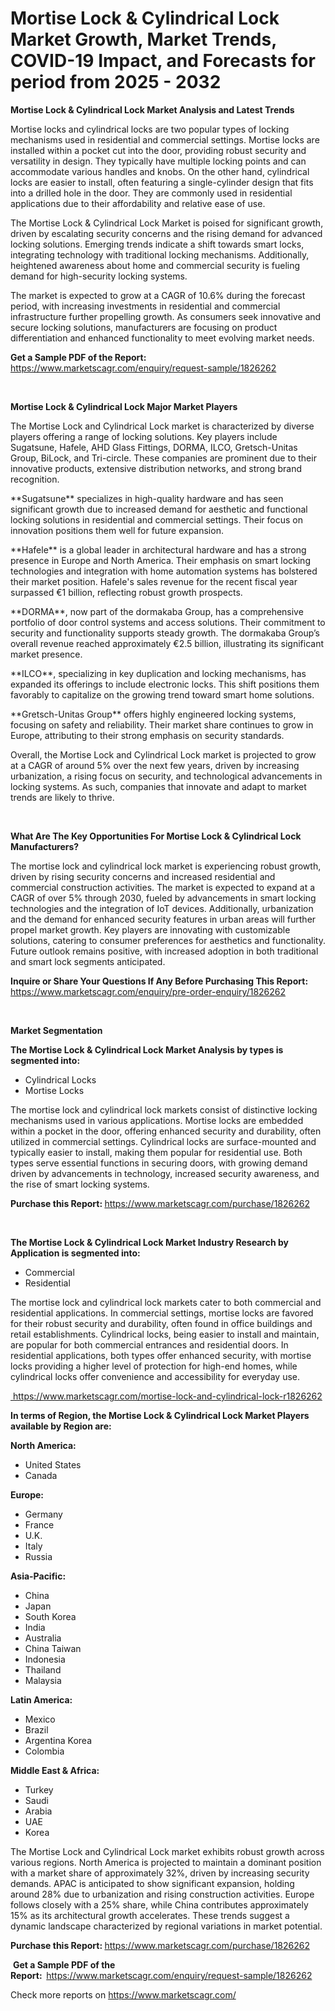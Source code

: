 <p><h1>Mortise Lock & Cylindrical Lock Market Growth, Market Trends, COVID-19 Impact, and Forecasts for period from 2025 - 2032</h1></p><p><strong>Mortise Lock & Cylindrical Lock Market Analysis and Latest Trends</strong></p>
<p><p>Mortise locks and cylindrical locks are two popular types of locking mechanisms used in residential and commercial settings. Mortise locks are installed within a pocket cut into the door, providing robust security and versatility in design. They typically have multiple locking points and can accommodate various handles and knobs. On the other hand, cylindrical locks are easier to install, often featuring a single-cylinder design that fits into a drilled hole in the door. They are commonly used in residential applications due to their affordability and relative ease of use.</p><p>The Mortise Lock & Cylindrical Lock Market is poised for significant growth, driven by escalating security concerns and the rising demand for advanced locking solutions. Emerging trends indicate a shift towards smart locks, integrating technology with traditional locking mechanisms. Additionally, heightened awareness about home and commercial security is fueling demand for high-security locking systems.</p><p>The market is expected to grow at a CAGR of 10.6% during the forecast period, with increasing investments in residential and commercial infrastructure further propelling growth. As consumers seek innovative and secure locking solutions, manufacturers are focusing on product differentiation and enhanced functionality to meet evolving market needs.</p></p>
<p><strong>Get a Sample PDF of the Report:&nbsp;</strong> <a href="https://www.marketscagr.com/enquiry/request-sample/1826262?utm_campaign=2991&utm_medium=2&utm_source=Github&utm_content=ia&utm_term=12042025&utm_id=mortise-lock-cylindrical-lock">https://www.marketscagr.com/enquiry/request-sample/1826262</a></p>
<p>&nbsp;</p>
<p><strong>Mortise Lock & Cylindrical Lock Major Market Players</strong></p>
<p><p>The Mortise Lock and Cylindrical Lock market is characterized by diverse players offering a range of locking solutions. Key players include Sugatsune, Hafele, AHD Glass Fittings, DORMA, ILCO, Gretsch-Unitas Group, BiLock, and Tri-circle. These companies are prominent due to their innovative products, extensive distribution networks, and strong brand recognition.</p><p>**Sugatsune** specializes in high-quality hardware and has seen significant growth due to increased demand for aesthetic and functional locking solutions in residential and commercial settings. Their focus on innovation positions them well for future expansion.</p><p>**Hafele** is a global leader in architectural hardware and has a strong presence in Europe and North America. Their emphasis on smart locking technologies and integration with home automation systems has bolstered their market position. Hafele's sales revenue for the recent fiscal year surpassed €1 billion, reflecting robust growth prospects.</p><p>**DORMA**, now part of the dormakaba Group, has a comprehensive portfolio of door control systems and access solutions. Their commitment to security and functionality supports steady growth. The dormakaba Group’s overall revenue reached approximately €2.5 billion, illustrating its significant market presence.</p><p>**ILCO**, specializing in key duplication and locking mechanisms, has expanded its offerings to include electronic locks. This shift positions them favorably to capitalize on the growing trend toward smart home solutions.</p><p>**Gretsch-Unitas Group** offers highly engineered locking systems, focusing on safety and reliability. Their market share continues to grow in Europe, attributing to their strong emphasis on security standards.</p><p>Overall, the Mortise Lock and Cylindrical Lock market is projected to grow at a CAGR of around 5% over the next few years, driven by increasing urbanization, a rising focus on security, and technological advancements in locking systems. As such, companies that innovate and adapt to market trends are likely to thrive.</p></p>
<p>&nbsp;</p>
<p><strong>What Are The Key Opportunities For Mortise Lock & Cylindrical Lock Manufacturers?</strong></p>
<p><p>The mortise lock and cylindrical lock market is experiencing robust growth, driven by rising security concerns and increased residential and commercial construction activities. The market is expected to expand at a CAGR of over 5% through 2030, fueled by advancements in smart locking technologies and the integration of IoT devices. Additionally, urbanization and the demand for enhanced security features in urban areas will further propel market growth. Key players are innovating with customizable solutions, catering to consumer preferences for aesthetics and functionality. Future outlook remains positive, with increased adoption in both traditional and smart lock segments anticipated.</p></p>
<p><strong>Inquire or Share Your Questions If Any Before Purchasing This Report:</strong> <a href="https://www.marketscagr.com/enquiry/pre-order-enquiry/1826262?utm_campaign=2991&utm_medium=2&utm_source=Github&utm_content=ia&utm_term=12042025&utm_id=mortise-lock-cylindrical-lock">https://www.marketscagr.com/enquiry/pre-order-enquiry/1826262</a></p>
<p>&nbsp;</p>
<p><strong>Market Segmentation</strong></p>
<p><strong>The Mortise Lock & Cylindrical Lock Market Analysis by types is segmented into:</strong></p>
<p><ul><li>Cylindrical Locks</li><li>Mortise Locks</li></ul></p>
<p><p>The mortise lock and cylindrical lock markets consist of distinctive locking mechanisms used in various applications. Mortise locks are embedded within a pocket in the door, offering enhanced security and durability, often utilized in commercial settings. Cylindrical locks are surface-mounted and typically easier to install, making them popular for residential use. Both types serve essential functions in securing doors, with growing demand driven by advancements in technology, increased security awareness, and the rise of smart locking systems.</p></p>
<p><strong>Purchase this Report:&nbsp;</strong><a href="https://www.marketscagr.com/purchase/1826262?utm_campaign=2991&utm_medium=2&utm_source=Github&utm_content=ia&utm_term=12042025&utm_id=mortise-lock-cylindrical-lock">https://www.marketscagr.com/purchase/1826262</a></p>
<p>&nbsp;</p>
<p><strong>The Mortise Lock & Cylindrical Lock Market Industry Research by Application is segmented into:</strong></p>
<p><ul><li>Commercial</li><li>Residential</li></ul></p>
<p><p>The mortise lock and cylindrical lock markets cater to both commercial and residential applications. In commercial settings, mortise locks are favored for their robust security and durability, often found in office buildings and retail establishments. Cylindrical locks, being easier to install and maintain, are popular for both commercial entrances and residential doors. In residential applications, both types offer enhanced security, with mortise locks providing a higher level of protection for high-end homes, while cylindrical locks offer convenience and accessibility for everyday use.</p></p>
<p><a href="https://www.marketscagr.com/mortise-lock-and-cylindrical-lock-r1826262?utm_campaign=2991&utm_medium=2&utm_source=Github&utm_content=ia&utm_term=12042025&utm_id=mortise-lock-cylindrical-lock">&nbsp;https://www.marketscagr.com/mortise-lock-and-cylindrical-lock-r1826262</a></p>
<p><strong>In terms of Region, the Mortise Lock & Cylindrical Lock Market Players available by Region are:</strong></p>
<p>
    <p> <strong> North America: </strong>
        <ul>
            <li>United States</li>
            <li>Canada</li>
        </ul>
        </p> 
    <p> <strong> Europe: </strong>
        <ul>
            <li>Germany</li>
            <li>France</li>
            <li>U.K.</li>
            <li>Italy</li>
            <li>Russia</li>
        </ul>
        </p> 
    <p> <strong> Asia-Pacific: </strong>
        <ul>
            <li>China</li>
            <li>Japan</li>
            <li>South Korea</li>
            <li>India</li>
            <li>Australia</li>
            <li>China Taiwan</li>
            <li>Indonesia</li>
            <li>Thailand</li>
            <li>Malaysia</li>
        </ul>
        </p> 
    <p> <strong> Latin America: </strong>
        <ul>
            <li>Mexico</li>
            <li>Brazil</li>
            <li>Argentina Korea</li>
            <li>Colombia</li>
        </ul>
        </p> 
    <p> <strong> Middle East & Africa: </strong>
        <ul>
            <li>Turkey</li>
            <li>Saudi</li>
            <li>Arabia</li>
            <li>UAE</li>
            <li>Korea</li>
        </ul>
    </p>
    </p>
<p><p>The Mortise Lock and Cylindrical Lock market exhibits robust growth across various regions. North America is projected to maintain a dominant position with a market share of approximately 32%, driven by increasing security demands. APAC is anticipated to show significant expansion, holding around 28% due to urbanization and rising construction activities. Europe follows closely with a 25% share, while China contributes approximately 15% as its architectural growth accelerates. These trends suggest a dynamic landscape characterized by regional variations in market potential.</p></p>
<p><strong>Purchase this Report: </strong><a href="https://www.marketscagr.com/purchase/1826262?utm_campaign=2991&utm_medium=2&utm_source=Github&utm_content=ia&utm_term=12042025&utm_id=mortise-lock-cylindrical-lock">https://www.marketscagr.com/purchase/1826262</a></p>
<p>&nbsp;<strong>Get a Sample PDF of the Report:&nbsp;&nbsp;</strong><a href="https://www.marketscagr.com/enquiry/request-sample/1826262?utm_campaign=2991&utm_medium=2&utm_source=Github&utm_content=ia&utm_term=12042025&utm_id=mortise-lock-cylindrical-lock">https://www.marketscagr.com/enquiry/request-sample/1826262</a></p>
<p><strong></strong></p>
<p>Check more reports on <a href="https://www.marketscagr.com/?utm_campaign=2991&utm_medium=2&utm_source=Github&utm_content=ia&utm_term=12042025&utm_id=mortise-lock-cylindrical-lock">https://www.marketscagr.com/</a></p>